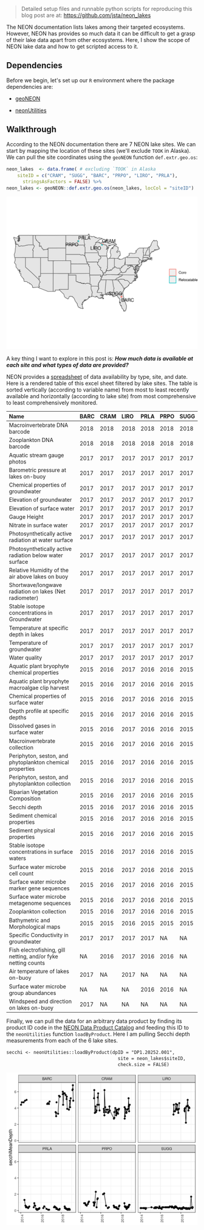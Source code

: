 
> Detailed setup files and runnable python scripts for reproducing this blog post are at: https://github.com/jsta/neon_lakes

The NEON documentation lists lakes among their targeted ecosystems. However, NEON has provides so much data it can be difficult to get a grasp of their lake data apart from other ecosystems. Here, I show the scope of NEON lake data and how to get scripted access to it.

## Dependencies

Before we begin, let's set up our `R` environment where the package dependencies are:

 - [geoNEON](https://github.com/NEONScience/NEON-geolocation)
 
 - [neonUtilities](https://cran.rstudio.com/package=neonUtilities)

## Walkthrough

According to the NEON documentation there are 7 NEON lake sites. We can start by mapping the location of these sites (we'll exclude `TOOK` in Alaska). We can pull the site coordinates using the `geoNEON` function `def.extr.geo.os`:

```r
neon_lakes  <- data.frame( # excluding `TOOK` in Alaska
    siteID = c("CRAM", "SUGG", "BARC", "PRPO", "LIRO", "PRLA"),
      stringsAsFactors = FALSE) %>%
neon_lakes <- geoNEON::def.extr.geo.os(neon_lakes, locCol = "siteID")
```

![](images/map.png)

A key thing I want to explore in this post is: _**How much data is available at each site and what types of data are provided?**_

NEON provides a [spreadsheet](https://data.neonscience.org/documents/10179/11206/NEON_data_product_status/f82f959f-b53c-44cc-ad2b-70303ac6ddc3) of data availability by type, site, and date. Here is a rendered table of this excel sheet filtered by lake sites. The table is sorted vertically (according to variable name) from most to least recently available and horizontally (according to lake site) from most comprehensive to least comprehensively monitored.

|Name                                                          |BARC |CRAM |LIRO |PRLA |PRPO |SUGG |
|:-------------------------------------------------------------|:----|:----|:----|:----|:----|:----|
|Macroinvertebrate DNA barcode                                 |2018 |2018 |2018 |2018 |2018 |2018 |
|Zooplankton DNA barcode                                       |2018 |2018 |2018 |2018 |2018 |2018 |
|Aquatic stream gauge photos                                   |2017 |2017 |2017 |2017 |2017 |2017 |
|Barometric pressure at lakes on-buoy                          |2017 |2017 |2017 |2017 |2017 |2017 |
|Chemical properties of groundwater                            |2017 |2017 |2017 |2017 |2017 |2017 |
|Elevation of groundwater                                      |2017 |2017 |2017 |2017 |2017 |2017 |
|Elevation of surface water                                    |2017 |2017 |2017 |2017 |2017 |2017 |
|Gauge Height                                                  |2017 |2017 |2017 |2017 |2017 |2017 |
|Nitrate in surface water                                      |2017 |2017 |2017 |2017 |2017 |2017 |
|Photosynthetically active radiation at water surface          |2017 |2017 |2017 |2017 |2017 |2017 |
|Photosynthetically active radiation below water surface       |2017 |2017 |2017 |2017 |2017 |2017 |
|Relative Humidity of the air above lakes on buoy              |2017 |2017 |2017 |2017 |2017 |2017 |
|Shortwave/longwave radiation on lakes (Net radiometer)        |2017 |2017 |2017 |2017 |2017 |2017 |
|Stable isotope concentrations in Groundwater                  |2017 |2017 |2017 |2017 |2017 |2017 |
|Temperature at specific depth in lakes                        |2017 |2017 |2017 |2017 |2017 |2017 |
|Temperature of groundwater                                    |2017 |2017 |2017 |2017 |2017 |2017 |
|Water quality                                                 |2017 |2017 |2017 |2017 |2017 |2017 |
|Aquatic plant bryophyte chemical properties                   |2015 |2016 |2017 |2016 |2016 |2015 |
|Aquatic plant bryophyte macroalgae clip harvest               |2015 |2016 |2017 |2016 |2016 |2015 |
|Chemical properties of surface water                          |2015 |2016 |2017 |2016 |2016 |2015 |
|Depth profile at specific depths                              |2015 |2016 |2017 |2016 |2016 |2015 |
|Dissolved gases in surface water                              |2015 |2016 |2017 |2016 |2016 |2015 |
|Macroinvertebrate collection                                  |2015 |2016 |2017 |2016 |2016 |2015 |
|Periphyton, seston, and phytoplankton chemical properties     |2015 |2016 |2017 |2016 |2016 |2015 |
|Periphyton, seston, and phytoplankton collection              |2015 |2016 |2017 |2016 |2016 |2015 |
|Riparian Vegetation Composition                               |2015 |2016 |2017 |2016 |2016 |2015 |
|Secchi depth                                                  |2015 |2016 |2017 |2016 |2016 |2015 |
|Sediment chemical properties                                  |2015 |2016 |2017 |2016 |2016 |2015 |
|Sediment physical properties                                  |2015 |2016 |2017 |2016 |2016 |2015 |
|Stable isotope concentrations in surface waters               |2015 |2016 |2017 |2016 |2016 |2015 |
|Surface water microbe cell count                              |2015 |2016 |2017 |2016 |2016 |2015 |
|Surface water microbe marker gene sequences                   |2015 |2016 |2017 |2016 |2016 |2015 |
|Surface water microbe metagenome sequences                    |2015 |2016 |2017 |2016 |2016 |2015 |
|Zooplankton collection                                        |2015 |2016 |2017 |2016 |2016 |2015 |
|Bathymetric and Morphological maps                            |2015 |2015 |2016 |2015 |2015 |2015 |
|Specific Conductivity in groundwater                          |2017 |2017 |2017 |2017 |NA   |NA   |
|Fish electrofishing, gill netting, and/or fyke netting counts |NA   |2016 |2017 |2016 |2016 |NA   |
|Air temperature of lakes on-buoy                              |2017 |NA   |2017 |NA   |NA   |NA   |
|Surface water microbe group abundances                        |NA   |NA   |NA   |2016 |2016 |NA   |
|Windspeed and direction on lakes on-buoy                      |2017 |NA   |NA   |NA   |NA   |NA   |


Finally, we can pull the data for an arbitrary data product by finding its product ID code in the [NEON Data Product Catalog](https://data.neonscience.org/data-product-catalog) and feeding this ID to the `neonUtilities` function `loadByProduct`. Here I am pulling Secchi depth measurements from each of the 6 lake sites. 

```{r }
secchi <- neonUtilities::loadByProduct(dpID = "DP1.20252.001",
                                         site = neon_lakes$siteID,
                                         check.size = FALSE)
```
                                     
![](images/secchi.png)
